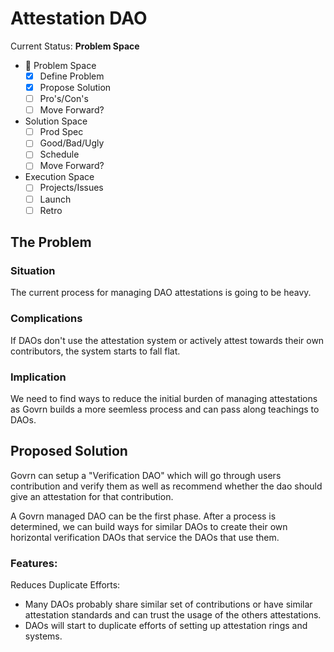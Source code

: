 # Attestation DAO

Current Status: **Problem Space**

- 📌 Problem Space
  - [x] Define Problem
  - [x] Propose Solution
  - [ ] Pro's/Con's
  - [ ] Move Forward?
- Solution Space
  - [ ] Prod Spec
  - [ ] Good/Bad/Ugly
  - [ ] Schedule
  - [ ] Move Forward?
- Execution Space
  - [ ] Projects/Issues
  - [ ] Launch
  - [ ] Retro

## The Problem

### Situation

The current process for managing DAO attestations is going to be heavy.

### Complications

If DAOs don't use the attestation system or actively attest towards their own contributors, the system starts to fall flat.

### Implication

We need to find ways to reduce the initial burden of managing attestations as Govrn builds a more seemless process and can pass along teachings to DAOs.

## Proposed Solution

Govrn can setup a "Verification DAO" which will go through users contribution and verify them as well as recommend whether the dao should give an attestation for that contribution.

A Govrn managed DAO can be the first phase. After a process is determined, we can build ways for similar DAOs to create their own horizontal verification DAOs that service the DAOs that use them.

### Features:

Reduces Duplicate Efforts:

- Many DAOs probably share similar set of contributions or have similar attestation standards and can trust the usage of the others attestations.
- DAOs will start to duplicate efforts of setting up attestation rings and systems.
